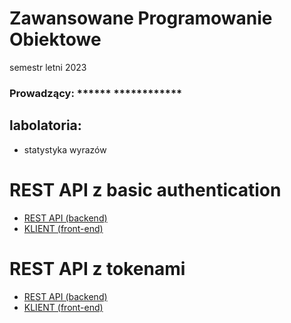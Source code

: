 # Zawansowane Programowanie Obiektowe
semestr letni 2023

### Prowadzący: ****** ************
## labolatoria:

- statystyka wyrazów

# REST API z basic authentication
- <a href="project-rest-api">REST API (backend)</a>
- <a href="project-web-api">KLIENT (front-end)</a>

# REST API z tokenami

- <a href="token-rest-api">REST API (backend)</a>
- <a href="token-web-app">KLIENT (front-end)</a>